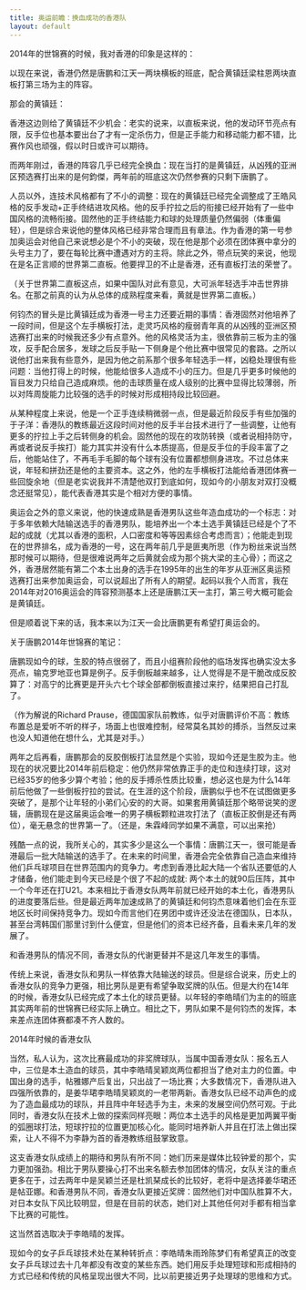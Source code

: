```yaml
---
title: 奥运前瞻：换血成功的香港队
layout: default
---
```


2014年的世锦赛的时候，我对香港的印象是这样的：

以现在来说，香港仍然是唐鹏和江天一两块横板的班底，配合黄镇廷梁柱恩两块直板打第三场为主的阵容。

那会的黄镇廷：

香港这边则给了黄镇廷不少机会：老实的说来，以直板来说，他的发动环节亮点有限，反手位也基本要出台了才有一定杀伤力，但是正手能力和移动能力都不错，比赛作风也顽强，假以时日或许可以期待。

而两年刚过，香港的阵容几乎已经完全换血：现在当打的是黄镇廷，从凶残的亚洲区预选赛打出来的是何鈞傑，两年前的班底这次仍然参赛的只剩下唐鹏了。

人员以外，连技术风格都有了不小的调整：现在的黄镇廷已经完全调整成了王皓风格的反手发动+正手终结进攻风格。他的反手拧拉之后的衔接已经开始有了一些中国风格的流畅衔接。固然他的正手终结能力和球的处理质量仍然偏弱（体重偏轻），但是综合来说他的整体风格已经非常合理而且有章法。作为香港的第一号参加奥运会对他自己来说想必是个不小的突破，现在他是那个必须在团体赛中拿分的头号主力了，要在每轮比赛中遭遇对方的主将。除此之外，带点玩笑的来说，他现在是名正言顺的世界第二直板。他要捍卫的不止是香港，还有直板打法的荣誉了。

（关于世界第二直板这点，如果中国队对此有意见，大可派年轻选手冲击世界排名。在那之前真的认为从总体的成熟程度来看，黄就是世界第二直板。）

何钧杰的冒头是比黄镇廷成为香港一号主力还要近期的事情：香港固然对他培养了一段时间，但是这个左手横板打法，走灵巧风格的瘦弱青年真的从凶残的亚洲区预选赛打出来的时候我还多少有点意外。他的风格灵活为主，很依靠前三板为主的强攻，反手配合居多，发球之后反手贴一下侧身是个他比赛中很常见的套路。之所以说他打出来我有些意外，是因为他之前系那个很多年轻选手一样，凶稳处理很有些问题：当他打得上的时候，他能给很多人造成不小的压力。但是几乎更多时候他的盲目发力只给自己造成麻烦。他的击球质量在成人级别的比赛中显得比较薄弱，所以对阵周旋能力比较强的选手的时候对形成相持段比较回避。

从某种程度上来说，他是一个正手连续稍微弱一点，但是最近阶段反手有些加强的于子洋：香港队的教练最近这段时间对他的反手半台技术进行了一些调整，让他有更多的拧拉上手之后转侧身的机会。固然他的现在的攻防转换（或者说相持防守，再或者说反手挨打）能力其实并没有什么本质提高，但是反手位的手段丰富了之后，他能站住了，不再毛手毛脚的每个球有没有位置都想侧身进攻。不过总体来说，年轻和拼劲还是他的主要资本。这之外，他的左手横板打法能给香港团体赛一些回旋余地（但是老实说我并不清楚他双打到底如何，现如今的小朋友对双打没概念还挺常见），能代表香港其实是个相对方便的事情。

奥运会之外的意义来说，他的快速成熟是香港男队这些年造血成功的一个标志：对于多年依赖大陆输送选手的香港男队，能培养出一个本土选手黄镇廷已经是个了不起的成就（尤其以香港的面积，人口密度和等等因素综合考虑而言）；他能走到现在的世界排名，成为香港的一号，这在两年前几乎是匪夷所思（作为粉丝来说当然那时候可以期待，但是很难说两年之后黄就会成为那个挑大梁的主心骨）；而这之外，香港居然能有第二个本土出身的选手在1995年的出生的年岁从亚洲区奥运预选赛打出来参加奥运会，可以说超出了所有人的期望。起码以我个人而言，我在2014年对2016奥运会的阵容预测基本上还是唐鹏江天一主打，第三号大概可能会是黄镇廷。

但是顺着说下来的话，我本来以为江天一会比唐鹏更有希望打奥运会的。

关于唐鹏2014年世锦赛的笔记：

唐鹏现如今的球，生胶的特点很弱了，而且小组赛阶段他的临场发挥也确实没太多亮点，输克罗地亚也算是例子。反手倒板越来越多，让人觉得是不是干脆改成反胶算了：对高宁的比赛更是开头六七个球全部都倒板直接过来拧，结果把自己打乱了。

（作为解说的Richard Prause，德国国家队前教练，似乎对唐鹏评价不高：教练布置总是爱听不听的样子，场面上也很难控制，经常莫名其妙的搏杀，当然反过来也没人知道他在想什么，尤其是对手。）

两年之后再看，唐鹏那会的反胶倒板打法显然是个实验，现如今还是生胶为主。他现在的状况要比2014年前后稳定：他仍然非常依靠正手的走位和连续打球，这对已经35岁的他多少算个考验；他的反手搏杀性质比较重，想必这也是为什么14年前后他做了一些倒板拧拉的尝试。在生涯的这个阶段，唐鹏似乎也不在试图做更多突破了，是那个让年轻的小弟们心安的的大哥。如果套用黄镇廷那个略带说笑的逻辑，唐鹏现在是这届奥运会唯一的男子横板颗粒进攻打法了（直板正胶倒是还有两位），毫无悬念的世界第一了。（还是，朱霖峰同学如果不满意，可以出来抢）

残酷一点的说，我所关心的，其实多少是这么一个事情：唐鹏江天一，很可能是香港最后一批大陆输送的选手了。在未来的时间里，香港会完全依靠自己造血来维持他们乒乓球项目在世界范围内的竞争力。考虑到香港比起大陆一个省队还要低的人才储备，他们能走到今天已经是个很了不起的成就: 两个本土的就90后压阵，其中一个今年还在打U21。本来相比于香港女队两年前就已经开始的本土化，香港男队的进度要落后些。但是最近两年加速成熟了的黄镇廷和何钧杰意味着他们会在东亚地区长时间保持竞争力。现如今而言他们在男团中或许还没法在德国队，日本队，甚至台湾韩国们那里讨到什么便宜，但是他们的资本已经齐备，且看未来几年的发展了。

和香港男队的情况不同，香港女队的代谢更替并不是这几年发生的事情。

传统上来说，香港女队和男队一样依靠大陆输送的球员。但是综合说来，历史上的香港女队的竞争力更强，相比男队是更有希望争取奖牌的队伍。但是大约在14年的时候，香港女队已经完成了本土化的球员更替。以年轻的李皓晴们为主的的班底其实两年前的世锦赛已经实际上确立。相比之下，男队如果不是何钧杰的发挥，本来差点连团体赛都凑不齐人数的。

2014年时候的香港女队

当然，私人认为，这次比赛最成功的非奖牌球队，当属中国香港女队：报名五人中，三位是本土造血的球员，其中李皓晴吴颖岚两位都担当了绝对主力的位置。中国出身的选手，帖雅娜产后复出，只出战了一场比赛；大多数情况下，香港队进入四强所依靠的，是姜华珺李皓晴吴颖岚的一老带两新。香港女队已经不动声色的成为了造血最成功的球队，并且阵中年轻选手为主，未来的发展空间仍然可观。于此同时，香港女队在技术上做的探索同样亮眼：两位本土选手的风格是更加两翼平衡的弧圈球打法，短球拧拉的位置更加核心化。能同时培养新人并且在打法上做出探索，让人不得不为李静为首的香港教练组鼓掌致意。

这支香港女队成绩上的期待和男队有所不同：她们历来是媒体比较钟爱的那个，实力更加强劲。相比于男队要操心打不出来名额去参加团体的情况，女队关注的重点更多在于，过去两年中是吴颖兰还是杜凯琹成长的比较好，老将中是选择姜华珺还是帖亚娜。和香港男队不同，香港女队更接近奖牌：固然他们对中国队胜算不大，对日本女队下风比较明显，但是在目前的状态，她们对上其他任何对手都有相当拿下比赛的可能性。

这当然首选取决于李皓晴的发挥。

现如今的女子乒乓球技术处在某种转折点：李皓晴朱雨玲陈梦们有希望真正的改变女子乒乓球过去十几年都没有改变的某些东西。她们用反手处理短球和形成相持的方式已经和传统的风格呈现出很大不同，比以前更接近男子处理球的思维和方式。

